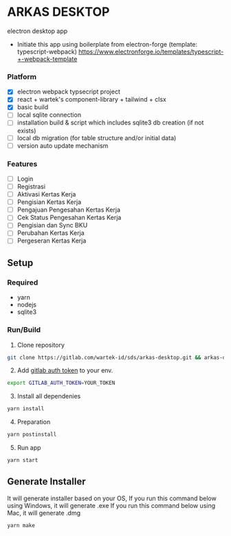 # ARKAS DESKTOP

electron desktop app

- Initiate this app using boilerplate from electron-forge (template: typescript-webpack) https://www.electronforge.io/templates/typescript-+-webpack-template

### Platform

- [x] electron webpack typsecript project
- [x] react + wartek's component-library + tailwind + clsx
- [x] basic build
- [ ] local sqlite connection
- [ ] installation build & script which includes sqlite3 db creation (if not exists)
- [ ] local db migration (for table structure and/or initial data)
- [ ] version auto update mechanism

### Features

- [ ] Login
- [ ] Registrasi
- [ ] Aktivasi Kertas Kerja
- [ ] Pengisian Kertas Kerja
- [ ] Pengajuan Pengesahan Kertas Kerja
- [ ] Cek Status Pengesahan Kertas Kerja
- [ ] Pengisian dan Sync BKU
- [ ] Perubahan Kertas Kerja
- [ ] Pergeseran Kertas Kerja

## Setup

### Required

- yarn
- nodejs
- sqlite3

### Run/Build

1. Clone repository

```bash
git clone https://gitlab.com/wartek-id/sds/arkas-desktop.git && arkas-desktop
```

2. Add [gitlab auth token](https://wartek.atlassian.net/wiki/spaces/ENG/pages/1684734334/How+To+Setup+GITLAB+AUTH+TOKEN) to your env.

```bash
export GITLAB_AUTH_TOKEN=YOUR_TOKEN
```

3. Install all dependenies

```bash
yarn install
```

4. Preparation

```bash
yarn postinstall
```

5. Run app

```bash
yarn start
```

## Generate Installer

It will generate installer based on your OS,
If you run this command below using Windows, it will generate .exe
If you run this command below using Mac, it will generate .dmg

```bash
yarn make
```

